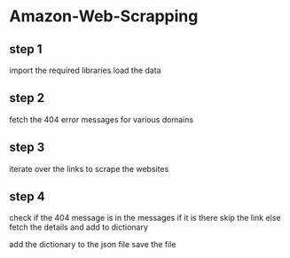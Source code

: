 # Amazon-Web-Scrapping

## step 1
import the required libraries
load the data

## step 2
fetch the 404 error messages for various domains

## step 3
iterate over the links to scrape the websites

## step 4
check if the 404 message is in the messages
if it is there skip the link
else 
fetch the details and add to dictionary

add the dictionary to the json file
save the file
